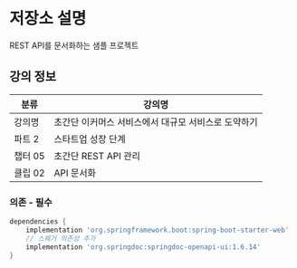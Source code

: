 # 저장소 설명
REST API를 문서화하는 샘플 프로젝트

## 강의 정보
| 분류    | 강의명                          |
|-------|------------------------------|
| 강의명   | 초간단 이커머스 서비스에서 대규모 서비스로 도약하기 |
| 파트 2  | 스타트업 성장 단계                   |
| 챕터 05 | 초간단 REST API 관리              |
| 클립 02 | API 문서화                      |

### 의존 - 필수
```groovy
dependencies {
    implementation 'org.springframework.boot:spring-boot-starter-web'
    // 스웨거 의존성 추가
    implementation 'org.springdoc:springdoc-openapi-ui:1.6.14'
}
```